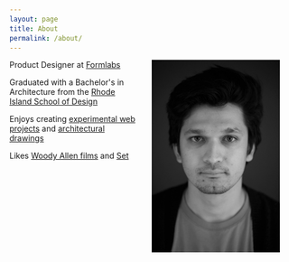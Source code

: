 ```yaml
---
layout: page
title: About
permalink: /about/
---
```

<style type="text/css"> .headshot {float: right;
padding-left: 5%;
padding-right: 5%;}</style>

<img class="headshot" src="/assets/homepage_images/headshot.jpg" alt="Smiley face" width="45%">




Product Designer at <a href="https://formlabs.com/"><span id="set">Formlabs</span></a>

Graduated with a Bachelor's in Architecture from the <a href="http://www.risd.edu/"><span id="set">Rhode Island School of Design</span></a>

Enjoys creating <a href="/web%20experiment/2018/02/26/urban-collage.html"><span id="set">experimental web projects</span></a> and <a href="prj/thesis.html"><span id="set">architectural drawings</span></a>

Likes <a href="http://www.imdb.com/title/tt0256524/"><span id="set">Woody Allen films</span></a> and <a href="http://en.wikipedia.org/wiki/Set_(game)"><span id="set">Set</span></a>





